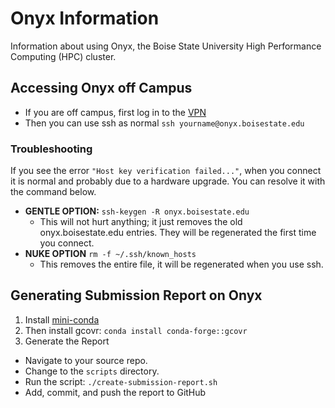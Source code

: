 # Onyx Information

Information about using Onyx, the Boise State University High Performance
Computing (HPC) cluster.

## Accessing Onyx off Campus

- If you are off campus, first log in to the [VPN](https://docs.google.com/document/d/1dkMJf3NyVHfU60B-3RvWq_TBn4uyeF8g5PyjZCz2mUU/edit?usp=drive_link)
- Then you can use ssh as normal `ssh yourname@onyx.boisestate.edu`

### Troubleshooting

If you see the error `"Host key verification failed..."`, when you connect it
is normal and probably due to a hardware upgrade. You can resolve it with the
command below.

- **GENTLE OPTION:**  `ssh-keygen -R onyx.boisestate.edu`
  - This will not hurt anything; it just removes the old onyx.boisestate.edu entries. They will be regenerated the first time you connect.
- **NUKE OPTION**  `rm -f ~/.ssh/known_hosts`
  - This removes the entire file, it will be regenerated when you use ssh.

## Generating Submission Report on Onyx

1. Install [mini-conda](https://www.anaconda.com/docs/getting-started/miniconda/install#linux-2)
2. Then install gcovr: `conda install conda-forge::gcovr`
3. Generate the Report
  - Navigate to your source repo.
  - Change to the `scripts` directory.
  - Run the script: `./create-submission-report.sh`
  - Add, commit, and push the report to GitHub
